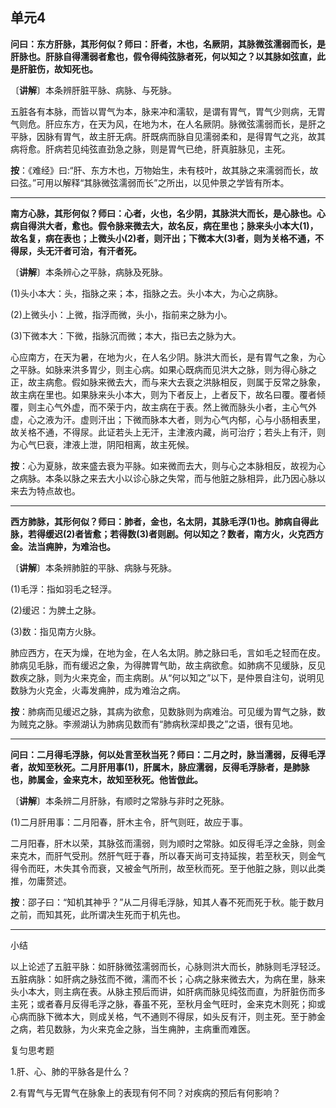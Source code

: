 ## 单元4

**问曰：东方肝脉，其形何似？师曰：肝者，木也，名厥阴，其脉微弦濡弱而长，是肝脉也。肝脉自得濡弱者愈也，假令得纯弦脉者死，何以知之？以其脉如弦直，此是肝脏伤，故知死也。**

〔**讲解**〕本条辨肝脏平脉、病脉、与死脉。

五脏各有本脉，而皆以胃气为本，脉来冲和濡软，是谓有胃气，胃气少则病，无胃气则危。肝应东方，在天为风，在地为木，在人名厥阴。脉微弦濡弱而长，是肝之平脉，因脉有胃气，故主肝无病。肝既病而脉自见濡弱柔和，是得胃气之兆，故其病将愈。肝病若见纯弦直劲急之脉，则是胃气已绝，肝真脏脉见，主死。

**按**：《难经》曰:“肝、东方木也，万物始生，未有枝叶，故其脉之来濡弱而长，故曰弦。”可用以解释“其脉微弦濡弱而长”之所出，以见仲景之学皆有所本。

------

**南方心脉，其形何似？师曰：心者，火也，名少阴，其脉洪大而长，是心脉也。心病自得洪大者，愈也。假令脉来微去大，故名反，病在里也；脉来头小本大(1)，故名复，病在表也；上微头小(2)者，则汗出；下微本大(3)者，则为关格不通，不得尿，头无汗者可治，有汗者死。**

〔**讲解**〕本条辨心之平脉，病脉及死脉。

(1)头小本大：头，指脉之来；本，指脉之去。头小本大，为心之病脉。

(2)上微头小：上微，指浮而微，头小，指前来之脉为小。

(3)下微本大：下微，指脉沉而微；本大，指已去之脉为大。

心应南方，在天为暑，在地为火，在人名少阴。脉洪大而长，是有胃气之象，为心之平脉。如脉来洪多胃少，则主心病。如果心既病而见洪大之脉，则为得心脉之正，故主病愈。假如脉来微去大，而与来大去衰之洪脉相反，则属于反常之脉象，故主病在里也。如果脉来头小本大，则为下者反上，上者反下，故名曰覆。覆者倾覆，则主心气外虚，而不荣于内，故主病在于表。然上微而脉头小者，主心气外虚，心之液为汗。虚则汗出；下微而脉本大者，则为心气内郁，心与小肠相表里，故关格不通，不得尿。此证若头上无汗，主津液内藏，尚可治疗；若头上有汗，则为心气巳衰，津液上泄，阴阳相离，故主死候。

**按**：心为夏脉，故来盛去衰为平脉。如来微而去大，则与心之本脉相反，故视为心之病脉。本条以脉之来去大小以诊心脉之失常，而与他脏之脉相异，此乃因心脉以来去为特点故也。

------

**西方肺脉，其形何似？师曰：肺者，金也，名太阴，其脉毛浮(1)也。肺病自得此脉，若得缓迟(2)者皆愈；若得数(3)者则剧。何以知之？数者，南方火，火克西方金。法当痈肿，为难治也。**

〔**讲解**〕本条辨肺脏的平脉、病脉与死脉。

(1)毛浮：指如羽毛之轻浮。

(2)缓迟：为脾土之脉。

(3)数：指见南方火脉。

肺应西方，在天为燥，在地为金，在人名太阴。肺之脉曰毛，言如毛之轻而在皮。肺病见毛脉，而有缓迟之象，为得脾胃气助，故主病欲愈。如肺病不见缓脉，反见数疾之脉，则为火来克金，而主病剧。从“何以知之”以下，是仲景自注句，说明见数脉为火克金，火毒发痈肿，成为难治之病。

**按**：肺病而见缓迟之脉，其病为欲愈，见数脉则为病难治。可见缓为胃气之脉，数为贼克之脉。李濒湖认为肺病见数而有“肺病秋深却畏之”之语，很有见地。

------

**问曰：二月得毛浮脉，何以处言至秋当死？师曰：二月之时，脉当濡弱，反得毛浮者，故知至秋死。二月肝用事(1)，肝属木，脉应濡弱，反得毛浮脉者，是肺脉也，肺属金，金来克木，故知至秋死。他皆倣此。**

〔**讲解**〕本条辨二月肝脉，有顺时之常脉与非时之死脉。

(1)二月肝用事：二月阳春，肝木主令，肝气则旺，故应于事。

二月阳春，肝木以荣，其脉弦而濡弱，则为顺时之常脉。如反得毛浮之金脉，则金来克木，而肝气受刑。然肝气旺于春，所以春天尚可支持延挨，若至秋天，则金气得令而旺，木失其令而衰，又被金气所刑，故至秋而死。至于他脏之脉，则以此类推，勿庸赘述。

**按**：邵子曰：“知机其神乎？”从二月得毛浮脉，知其人春不死而死于秋。能于数月之前，而知其死，此所谓决生死而于机先也。

------

小结

以上论述了五脏平脉：如肝脉微弦濡弱而长，心脉则洪大而长，肺脉则毛浮轻泛。五脏病脉：如肝病之脉弦而不微，濡而不长；心病之脉来微去大，为病在里，脉来头小本大，则主病在表。从脉主预后而讲，如肝病而脉见纯弦而直，为肝脏伤而多主死；或者春月反得毛浮之脉，春虽不死，至秋月金气旺时，金来克木则死；抑或心病而脉下微本大，则成关格，气不通则不得尿，如头反有汗，则主死。至于肺金之病，若见数脉，为火来克金之脉，当生痈肿，主病重而难医。

复匀思考题

1.肝、心、肺的平脉各是什么？

2.有胃气与无胃气在脉象上的表现有何不同？对疾病的预后有何影响？
